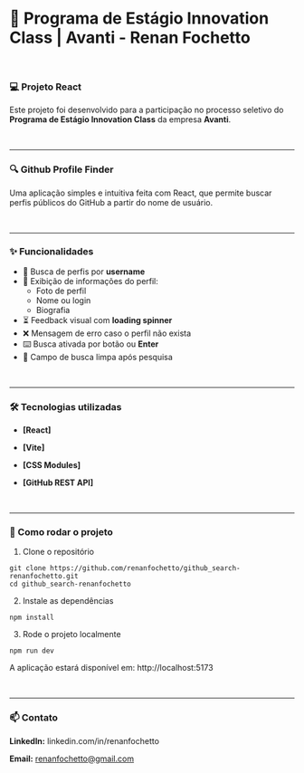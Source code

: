 # 🎯 Programa de Estágio Innovation Class | Avanti - Renan Fochetto

<br>

### 💻 Projeto React

Este projeto foi desenvolvido para a participação no processo seletivo do **Programa de Estágio Innovation Class** da empresa **Avanti**.

<br>

---

### 🔍 Github Profile Finder

Uma aplicação simples e intuitiva feita com React, que permite buscar perfis públicos do GitHub a partir do nome de usuário.

<br>

---

### ✨ Funcionalidades

- 🔎 Busca de perfis por **username**
- 📄 Exibição de informações do perfil:
    - Foto de perfil
    - Nome ou login
    - Biografia
- ⏳ Feedback visual com **loading spinner**
- ❌ Mensagem de erro caso o perfil não exista
- ⌨️ Busca ativada por botão ou **Enter**
- 🧼 Campo de busca limpa após pesquisa

<br>

---

### 🛠️ Tecnologias utilizadas

- **[React]**
  
- **[Vite]**
  
- **[CSS Modules]**
  
- **[GitHub REST API]**

<br>

---

### 🚀 Como rodar o projeto

1. Clone o repositório

```
git clone https://github.com/renanfochetto/github_search-renanfochetto.git
cd github_search-renanfochetto
```

2. Instale as dependências

```
npm install
```

3. Rode o projeto localmente
    
```
npm run dev
```

A aplicação estará disponível em: http://localhost:5173

<br>

---

### 📫 Contato

**LinkedIn:** linkedin.com/in/renanfochetto

**Email:** renanfochetto@gmail.com

